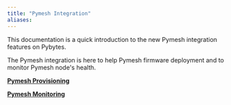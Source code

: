 ```yaml
---
title: "Pymesh Integration"
aliases:
---
```


This documentation is a quick introduction to the new Pymesh integration features on Pybytes.

The Pymesh integration is here to help Pymesh firmware deployment and to monitor Pymesh node's health.

[**Pymesh Provisioning**](/pybytes/pymesh/provisioning)

[**Pymesh Monitoring**](/pybytes/pymesh/monitoring)
